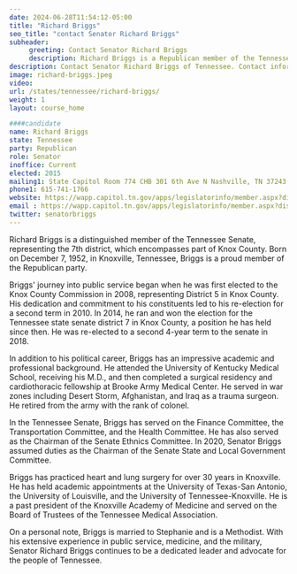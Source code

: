 ```yaml
---
date: 2024-06-28T11:54:12-05:00
title: "Richard Briggs"
seo_title: "contact Senator Richard Briggs"
subheader:
     greeting: Contact Senator Richard Briggs
     description: Richard Briggs is a Republican member of the Tennessee Senate representing the 7th district. Briggs was first elected to the Knox County Commission in 2008 and represented District 5 in Knox County. He was re-elected to a second term in 2010. In 2015, he ran and won the election for the Tennessee state senate district 7 in Knox County.
description: Contact Senator Richard Briggs of Tennessee. Contact information for Richard Briggs includes email address, phone number, and mailing address.
image: richard-briggs.jpeg
video:
url: /states/tennessee/richard-briggs/
weight: 1
layout: course_home

####candidate
name: Richard Briggs
state: Tennessee
party: Republican
role: Senator
inoffice: Current
elected: 2015
mailing1: State Capitol Room 774 CHB 301 6th Ave N Nashville, TN 37243
phone1: 615-741-1766
website: https://wapp.capitol.tn.gov/apps/legislatorinfo/member.aspx?district=S7/
email : https://wapp.capitol.tn.gov/apps/legislatorinfo/member.aspx?district=S7/
twitter: senatorbriggs
---
```

Richard Briggs is a distinguished member of the Tennessee Senate, representing the 7th district, which encompasses part of Knox County. Born on December 7, 1952, in Knoxville, Tennessee, Briggs is a proud member of the Republican party.

Briggs' journey into public service began when he was first elected to the Knox County Commission in 2008, representing District 5 in Knox County. His dedication and commitment to his constituents led to his re-election for a second term in 2010. In 2014, he ran and won the election for the Tennessee state senate district 7 in Knox County, a position he has held since then. He was re-elected to a second 4-year term to the senate in 2018.

In addition to his political career, Briggs has an impressive academic and professional background. He attended the University of Kentucky Medical School, receiving his M.D., and then completed a surgical residency and cardiothoracic fellowship at Brooke Army Medical Center. He served in war zones including Desert Storm, Afghanistan, and Iraq as a trauma surgeon. He retired from the army with the rank of colonel.

In the Tennessee Senate, Briggs has served on the Finance Committee, the Transportation Committee, and the Health Committee. He has also served as the Chairman of the Senate Ethnics Committee. In 2020, Senator Briggs assumed duties as the Chairman of the Senate State and Local Government Committee.

Briggs has practiced heart and lung surgery for over 30 years in Knoxville. He has held academic appointments at the University of Texas-San Antonio, the University of Louisville, and the University of Tennessee-Knoxville. He is a past president of the Knoxville Academy of Medicine and served on the Board of Trustees of the Tennessee Medical Association.

On a personal note, Briggs is married to Stephanie and is a Methodist. With his extensive experience in public service, medicine, and the military, Senator Richard Briggs continues to be a dedicated leader and advocate for the people of Tennessee.
